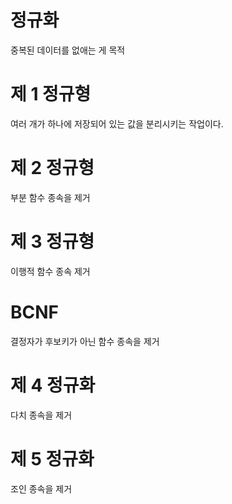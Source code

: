 # 정규화
중복된 데이터를 없애는 게 목적
# 제 1 정규형
여러 개가 하나에 저장되어 있는 값을 분리시키는 작업이다.

# 제 2 정규형
부분 함수 종속을 제거

# 제 3 정규형
이행적 함수 종속 제거

# BCNF
결정자가 후보키가 아닌 함수 종속을 제거


# 제 4 정규화
다치 종속을 제거

# 제 5 정규화
조인 종속을 제거
